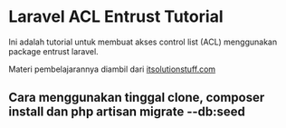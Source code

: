 # Laravel ACL Entrust Tutorial

Ini adalah tutorial untuk membuat akses control list (ACL) menggunakan package entrust laravel.

Materi pembelajarannya diambil dari
[itsolutionstuff.com](http://itsolutionstuff.com/post/laravel-52-user-acl-roles-and-permissions-with-middleware-using-entrust-from-scratch-tutorialexample.html)

## Cara menggunakan tinggal clone, composer install dan php artisan migrate --db:seed